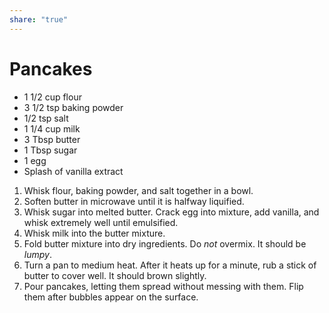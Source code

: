 ```yaml
---
share: "true"
---
```


# Pancakes
- 1 1/2 cup flour
- 3 1/2 tsp baking powder
- 1/2 tsp salt
- 1 1/4 cup milk
- 3 Tbsp butter
- 1 Tbsp sugar
- 1 egg
- Splash of vanilla extract

1. Whisk flour, baking powder, and salt together in a bowl.
2. Soften butter in microwave until it is halfway liquified.
3. Whisk sugar into melted butter. Crack egg into mixture, add vanilla, and whisk extremely well until emulsified.
4. Whisk milk into the butter mixture.
5. Fold butter mixture into dry ingredients. Do *not* overmix. It should be *lumpy*.
6. Turn a pan to medium heat. After it heats up for a minute, rub a stick of butter to cover well. It should brown slightly.
7. Pour pancakes, letting them spread without messing with them. Flip them after bubbles appear on the surface.